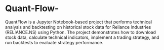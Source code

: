 # Quant-Flow-
QuantFlow is a Jupyter Notebook-based project that performs technical analysis and backtesting on historical stock data for Reliance Industries (RELIANCE.NS) using Python. The project demonstrates how to download stock data, calculate technical indicators, implement a trading strategy, and run backtests to evaluate strategy performance.
